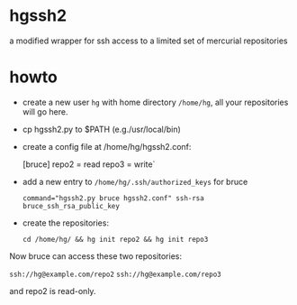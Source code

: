 hgssh2
======

a modified wrapper for ssh access to a limited set of mercurial repositories

howto
======

* create a new user `hg` with home directory `/home/hg`, all your repositories will go here.
* cp hgssh2.py to $PATH (e.g./usr/local/bin)
* create a config file at /home/hg/hgssh2.conf:

    [bruce]
    repo2 = read
    repo3 = write`

* add a new entry to ``/home/hg/.ssh/authorized_keys`` for bruce

    ``command="hgssh2.py bruce hgssh2.conf" ssh-rsa bruce_ssh_rsa_public_key``

* create the repositories:

  ``cd /home/hg/ && hg init repo2 && hg init repo3``

Now bruce can access these two repositories:

  ``ssh://hg@example.com/repo2``
  ``ssh://hg@example.com/repo3``

and repo2 is read-only.
